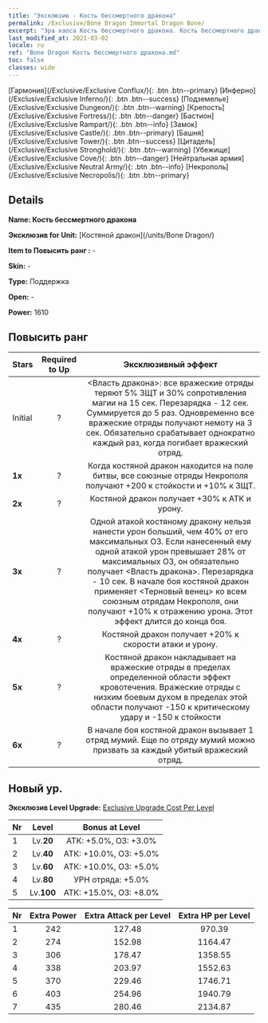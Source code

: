 ```yaml
---
title: "Эксклюзив - Кость бессмертного дракона"
permalink: /Exclusive/Bone Dragon Immortal Dragon Bone/
excerpt: "Эра хаоса Кость бессмертного дракона. Кость бессмертного дракона. Эра хаоса Эксклюзив Кость бессмертного дракона. Костяной дракон Эксклюзив."
last_modified_at: 2021-03-02
locale: ru
ref: "Bone Dragon Кость бессмертного дракона.md"
toc: false
classes: wide
---
```

 [Гармония](/Exclusive/Exclusive Conflux/){: .btn .btn--primary} [Инферно](/Exclusive/Exclusive Inferno/){: .btn .btn--success} [Подземелье](/Exclusive/Exclusive Dungeon/){: .btn .btn--warning} [Крепость](/Exclusive/Exclusive Fortress/){: .btn .btn--danger} [Бастион](/Exclusive/Exclusive Rampart/){: .btn .btn--info} [Замок](/Exclusive/Exclusive Castle/){: .btn .btn--primary} [Башня](/Exclusive/Exclusive Tower/){: .btn .btn--success} [Цитадель](/Exclusive/Exclusive Stronghold/){: .btn .btn--warning} [Убежище](/Exclusive/Exclusive Cove/){: .btn .btn--danger} [Нейтральная армия](/Exclusive/Exclusive Neutral Army/){: .btn .btn--info} [Некрополь](/Exclusive/Exclusive Necropolis/){: .btn .btn--primary} 

## Details
 **Name: Кость бессмертного дракона** 

 **Эксклюзив for Unit:** [Костяной дракон](/units/Bone Dragon/) 

 **Item to Повысить ранг :** -

 **Skin:** -

 **Type:** Поддержка

 **Open:** -

 **Power:** 1610

## Повысить ранг 

  |     Stars    |  Required to Up | Эксклюзивный эффект |
  |:-------------|:---------------:|:---------------:|
  |  Initial  | ? | <Власть дракона>: все вражеские отряды теряют 5% ЗЩТ и 30% сопротивления магии на 15 сек. Перезарядка - 12 сек. Суммируется до 5 раз. Одновременно все вражеские отряды получают немоту на 3 сек. Обязательно срабатывает однократно каждый раз, когда погибает вражеский отряд. |
  | **1x** <i class="fas fa-star"/> | ? | Когда костяной дракон находится на поле битвы, все союзные отряды Некрополя получают +200 к стойкости и +10% к ЗЩТ. |
  | **2x** <i class="fas fa-star"/> | ? | Костяной дракон получает +30% к ATK и урону. |
  | **3x** <i class="fas fa-star"/> | ? | Одной атакой костяному дракону нельзя нанести урон больший, чем 40% от его максимальных ОЗ. Если нанесенный ему одной атакой урон превышает 28% от максимальных ОЗ, он обязательно получает <Власть дракона>. Перезарядка - 10 сек. В начале боя костяной дракон применяет <Терновый венец> ко всем союзным отрядам Некрополя, они получают +10% к отражению урона. Этот эффект длится до конца боя. |
  | **4x** <i class="fas fa-star"/> | ? | Костяной дракон получает +20% к скорости атаки и урону. |
  | **5x** <i class="fas fa-star"/> | ? | Костяной дракон накладывает на вражеские отряды в пределах определенной области эффект кровотечения. Вражеские отряды с низким боевым духом в пределах этой области получают -150 к критическому удару и -150 к стойкости |
  | **6x** <i class="fas fa-star"/> | ? | В начале боя костяной дракон вызывает 1 отряд мумий. Еще по отряду мумий можно призвать за каждый убитый вражеский отряд. |


## Новый ур.
 **Эксклюзив Level Upgrade:** [Exclusive Upgrade Cost Per Level](/Exclusive/ExclusiveUpgradeCostPerLevel/)

  |  Nr  |   Level  | Bonus at Level |
  |:-----|:--------:|:--------------:|
  | 1 | Lv.**20** | АТК: +5.0%, ОЗ: +3.0% |
  | 2 | Lv.**40** | АТК: +10.0%, ОЗ: +5.0% |
  | 3 | Lv.**60** | АТК: +10.0%, ОЗ: +5.0% |
  | 4 | Lv.**80** | УРН отряда: +5.0% |
  | 5 | Lv.**100** | АТК: +15.0%, ОЗ: +8.0% |


  |  Nr  |  Extra Power | Extra Attack per Level | Extra HP per Level |
  |:-----|:--------:|:--------:|:--------:|
  | 1 | 242 | 127.48 | 970.39 |
  | 2 | 274 | 152.98 | 1164.47 |
  | 3 | 306 | 178.47 | 1358.55 |
  | 4 | 338 | 203.97 | 1552.63 |
  | 5 | 370 | 229.46 | 1746.71 |
  | 6 | 403 | 254.96 | 1940.79 |
  | 7 | 435 | 280.46 | 2134.87 |


